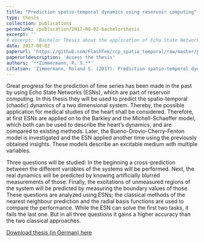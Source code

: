 ```yaml
---
title: "Prediction spatio-temporal dynamics using reservoir computing"
type: thesis
collection: publications
permalink: /publication/2017-08-02-bachelorthesis
excerpt: ''
# excerpt: 'Bachelor Thesis about the application of Echo State Network in non-linear dynamics.'
date: 2017-08-02
paperurl: 'https://github.com/FlashTek/rcp_spatio_temporal/raw/master/paper/thesis/latex/thesis.pdf'
paperurldescription: 'Access the thesis'
authors: '**Zimmermann, R. S.**'
citation: 'Zimmermann, Roland S. (2017). Prediction spatio-temporal dynamics using reservoir computing.'
---
```

Great progress for the prediction of time series has been made in the past by using Echo State Networks (ESNs), which are part of reservoir computing. In this thesis they will be used to predict the spatio-temporal (chaotic) dynamics of a two dimensional system. Thereby, the possible application for medical studies of the heart shall be considered. Therefore, at first ESNs are applied on to the Barkley and the Michell-Schaeffer model, which both can be used to describe the heart’s dynamics, and are compared to existing methods. Later, the Bueno-Orovio-Cherry-Fenton model is investigated and the ESN applied another time using the previously obtained insights. These models describe an excitable medium with multiple variables.

Three questions will be studied: In the beginning a cross-prediction between the different variables of the systems will be performed. Next, the real dynamics will be predicted by knowing artificially blurred measurements of those. Finally, the excitations of unmeasured regions of the system will be predicted by measuring the boundary values of those. These questions are analyzed using ESNs; the classical methods of the nearest neighbour prediction and the radial basis functions are used to compare the performance. While the ESN can solve the first two tasks, it fails the last one. But in all three questions it gains a higher accuracy than the two classical approaches.

[Download thesis (in German) here](https://github.com/FlashTek/rcp_spatio_temporal/raw/master/paper/thesis/latex/thesis.pdf)
